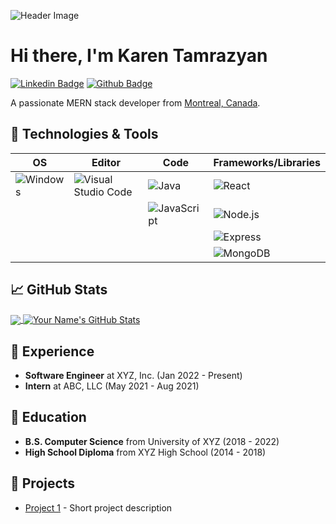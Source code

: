 ![Header Image](https://visme.co/blog/wp-content/uploads/2020/03/animation-software-header-wide.gif)

# Hi there, I'm Karen Tamrazyan

[![Linkedin Badge](https://img.shields.io/badge/-YourName-blue?style=flat&logo=Linkedin&logoColor=white&link=https://www.linkedin.com/in/karentamr/)](https://www.linkedin.com/in/karentamr/)
[![Github Badge](https://img.shields.io/badge/-YourUsername-grey?style=flat&logo=github&logoColor=white&link=https://github.com/karentamr)](https://www.github.com/YourUsername/)


A passionate MERN stack developer from [Montreal, Canada](http://www.vanishingmontreal.com/).

## 🔧 Technologies & Tools

| OS          | Editor                     | Code                        | Frameworks/Libraries      |
| ----------- | --------------------------| --------------------------- | ------------------------ |
| ![Windows](https://img.shields.io/badge/OS-Windows-informational?style=flat&logo=windows&logoColor=white&color=2bbc8a)    | ![Visual Studio Code](https://img.shields.io/badge/Editor-Visual_Studio_Code-informational?style=flat&logo=visual-studio-code&logoColor=white&color=2bbc8a)         | ![Java](https://img.shields.io/badge/Code-Java-informational?style=flat&logo=java&logoColor=white&color=2bbc8a)           | ![React](https://img.shields.io/badge/Framework-React-informational?style=flat&logo=react&logoColor=white&color=2bbc8a)            |
|             |                            | ![JavaScript](https://img.shields.io/badge/Code-JavaScript-informational?style=flat&logo=javascript&logoColor=white&color=2bbc8a) | ![Node.js](https://img.shields.io/badge/Framework-Node.js-informational?style=flat&logo=node.js&logoColor=white&color=2bbc8a) |
|             |                            |                             | ![Express](https://img.shields.io/badge/Framework-Express-informational?style=flat&logo=express&logoColor=white&color=2bbc8a)    |
|             |                            |                             | ![MongoDB](https://img.shields.io/badge/Database-MongoDB-informational?style=flat&logo=mongodb&logoColor=white&color=2bbc8a)     |


## &#x1f4c8; GitHub Stats
<a href="https://github.com/YourUsername/YourUsername">
  <img align="center" src="https://github-readme-stats.vercel.app/api/top-langs/?username=YourUsername&hide=java,html,tex&title_color=ffffff&text_color=c9cacc&icon_color=2bbc8a&bg_color=1d1f21" />
</a>
<a href="https://github.com/YourUsername/YourUsername">
  <img align="center" src="https://github-readme-stats.vercel.app/api?username=YourUsername&show_icons=true&line_height=27&title_color=ffffff&text_color=c9cacc&icon_color=2bbc8a&bg_color=1d1f21" alt="Your Name's GitHub Stats" />
</a>

## 💼 Experience
- **Software Engineer** at XYZ, Inc. (Jan 2022 - Present)
- **Intern** at ABC, LLC (May 2021 - Aug 2021)

## 🌱 Education
- **B.S. Computer Science** from University of XYZ (2018 - 2022)
- **High School Diploma** from XYZ High School (2014 - 2018)

## 🎯 Projects
- [Project 1](https://example.com/project1) - Short project description

